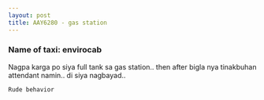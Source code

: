```yaml
---
layout: post
title: AAY6280 - gas station
---
```


### Name of taxi: envirocab

Nagpa karga po siya full tank sa gas station.. then after bigla nya tinakbuhan attendant namin.. di siya nagbayad.. 

```Rude behavior```
